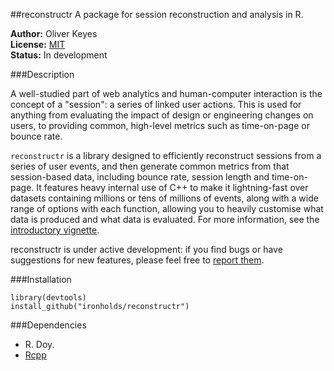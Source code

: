##reconstructr
A package for session reconstruction and analysis in R.

__Author:__ Oliver Keyes<br/>
__License:__ [MIT](http://opensource.org/licenses/MIT)<br/>
__Status:__ In development

###Description

A well-studied part of web analytics and human-computer interaction is
the concept of a "session": a series of linked user actions. This is used
for anything from evaluating the impact of design or engineering changes
on users, to providing common, high-level metrics such as time-on-page
or bounce rate.

<code>reconstructr</code> is a library designed to efficiently reconstruct
sessions from a series of user events, and then generate common metrics
from that session-based data, including bounce rate, session length and time-on-page.
It features heavy internal use of C++ to make it lightning-fast over datasets
containing millions or tens of millions of events, along with a wide range of options
with each function, allowing you to heavily customise what data is produced and
what data is evaluated. For more information, see the
[introductory vignette](https://github.com/Ironholds/reconstructr/blob/master/vignettes/Introduction.Rmd).

reconstructr is under active development: if you find bugs or have suggestions
for new features, please feel free to [report them](https://github.com/Ironholds/reconstructr/issues).

###Installation

    library(devtools)
    install_github("ironholds/reconstructr")

###Dependencies
* R. Doy.
* [Rcpp](http://cran.rstudio.com/web/packages/Rcpp/)

